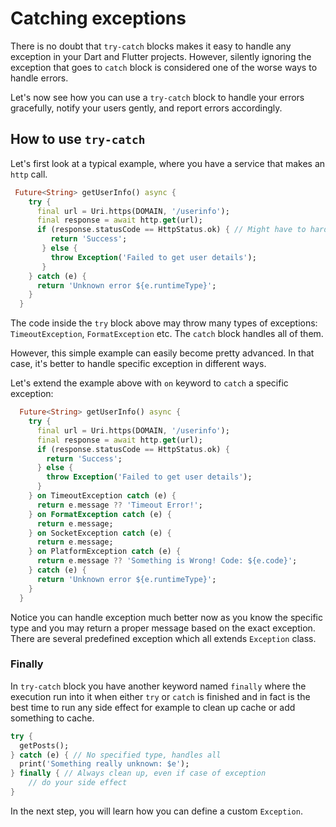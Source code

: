 # Catching exceptions

There is no doubt that `try-catch` blocks makes it easy to handle any exception in your Dart and Flutter projects. However, silently ignoring the exception that goes to `catch` block is considered one of the worse ways to handle errors.

Let's now see how you can use a `try-catch` block to handle your errors gracefully, notify your users gently, and report errors accordingly.

## How to use `try-catch`

Let's first look at a typical example, where you have a service that makes an `http` call.

```dart
 Future<String> getUserInfo() async {
    try {
      final url = Uri.https(DOMAIN, '/userinfo');
      final response = await http.get(url);
      if (response.statusCode == HttpStatus.ok) { // Might have to hard-code 200 since HttpStatus comes from dart:io
         return 'Success';
       } else {
         throw Exception('Failed to get user details');
       }
    } catch (e) {
      return 'Unknown error ${e.runtimeType}';
    }
  }
```

The code inside the `try` block above may throw many types of exceptions: `TimeoutException`, `FormatException` etc. The `catch` block handles all of them.

However, this simple example can easily become pretty advanced. In that case, it's better to handle specific exception in different ways.

Let's extend the example above with `on` keyword to `catch` a specific exception:

```dart
  Future<String> getUserInfo() async {
    try {
      final url = Uri.https(DOMAIN, '/userinfo');
      final response = await http.get(url);
      if (response.statusCode == HttpStatus.ok) {
        return 'Success';
      } else {
        throw Exception('Failed to get user details');
      }
    } on TimeoutException catch (e) {
      return e.message ?? 'Timeout Error!';
    } on FormatException catch (e) {
      return e.message;
    } on SocketException catch (e) {
      return e.message;
    } on PlatformException catch (e) {
      return e.message ?? 'Something is Wrong! Code: ${e.code}';
    } catch (e) {
      return 'Unknown error ${e.runtimeType}';
    }
  }
```

Notice you can handle exception much better now as you know the specific type and you may return a proper message based on the exact exception. There are several predefined exception which all extends `Exception` class.

### Finally

In `try-catch` block you have another keyword named `finally` where the execution run into it when either `try` or `catch` is finished and in fact is the best time to run any side effect for example to clean up cache or add something to cache.

```dart
try {
  getPosts();
} catch (e) { // No specified type, handles all
  print('Something really unknown: $e');
} finally { // Always clean up, even if case of exception
    // do your side effect
}
```

In the next step, you will learn how you can define a custom `Exception`.
